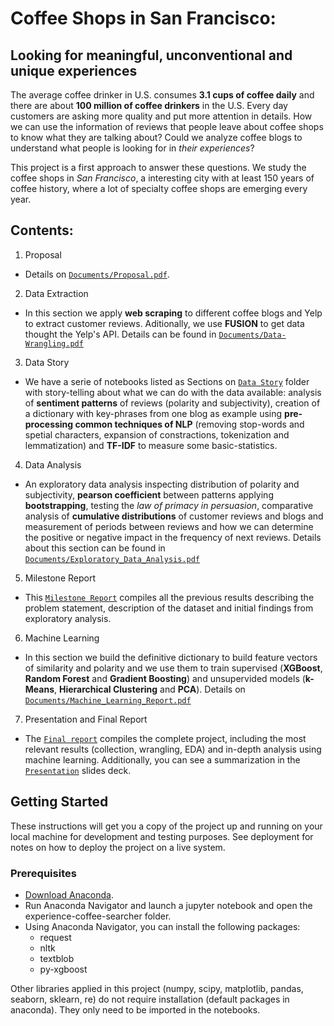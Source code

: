 # Coffee Shops in San Francisco: 
## Looking for meaningful, unconventional and unique experiences

The average coffee drinker in U.S. consumes **3.1 cups of coffee daily** and there are about **100 million of coffee drinkers** in the U.S. Every day customers are asking more quality and put more attention in details. How we can use the information of reviews that people leave about coffee shops to know what they are talking about? Could we analyze coffee blogs to understand what people is looking for in *their experiences*?

This project is a first approach to answer these questions. We study the coffee shops in *San Francisco*, a interesting city with at least 150 years of coffee history, where a lot of specialty coffee shops are emerging every year.

## Contents:
1. Proposal 
- Details on [`Documents/Proposal.pdf`](./Documents/1_Proposal.pdf).

2. Data Extraction
- In this section we apply **web scraping** to different coffee blogs and Yelp to extract customer reviews. Aditionally, we use **FUSION** to get data thought the Yelp's API. Details can be found in [`Documents/Data-Wrangling.pdf`](./Documents/2_Data_Wrangling.pdf)

3. Data Story
- We have a serie of notebooks listed as Sections on [`Data Story`](./Data_Story) folder with story-telling about what we can do with the data available: analysis of **sentiment patterns** of reviews (polarity and subjectivity), creation of a dictionary with key-phrases from one blog as example using **pre-processing common techniques of NLP** (removing stop-words and spetial characters, expansion of constractions, tokenization and lemmatization) and **TF-IDF** to measure some basic-statistics. 

4. Data Analysis
- An exploratory data analysis inspecting distribution of polarity and subjectivity, **pearson coefficient** between patterns applying **bootstrapping**, testing the *law of primacy in persuasion*, comparative analysis of **cumulative distributions** of customer reviews and blogs and measurement of periods between reviews and how we can determine the positive or negative impact in the frequency of next reviews. Details about this section can be found in [`Documents/Exploratory_Data_Analysis.pdf`](./Documents/3_Exploratory_Data_Analysis.pdf)

5. Milestone Report
- This [`Milestone Report`](./Documents/4_Milestone_Report) compiles all the previous results describing the problem statement, description of the dataset and initial findings from exploratory analysis.

6. Machine Learning
- In this section we build the definitive dictionary to build feature vectors of similarity and polarity and we use them to train supervised (**XGBoost**, **Random Forest** and **Gradient Boosting**) and unsupervided models (**k-Means**, **Hierarchical Clustering** and **PCA**). Details on [`Documents/Machine_Learning_Report.pdf`](./Documents/5_Machine_Learning_Report.pdf)

7. Presentation and Final Report
- The [`Final report`](./Documents/6_Final_report) compiles the complete project, including the most relevant results (collection, wrangling, EDA) and in-depth analysis using machine learning. Additionally, you can see a summarization in the [`Presentation`](./Documents/7_Presentation) slides deck.


## Getting Started
These instructions will get you a copy of the project up and running on your local machine for development and testing purposes. See deployment for notes on how to deploy the project on a live system.

### Prerequisites
- [Download Anaconda](https://www.anaconda.com/distribution/).
- Run Anaconda Navigator and launch a jupyter notebook and open the experience-coffee-searcher folder. 
- Using Anaconda Navigator, you can install the following packages:
  - request
  - nltk
  - textblob
  - py-xgboost

Other libraries applied in this project (numpy, scipy, matplotlib, pandas, seaborn, sklearn, re) do not require installation (default packages in anaconda). They only need to be imported in the notebooks.
